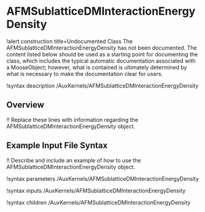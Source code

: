 # AFMSublatticeDMInteractionEnergyDensity

!alert construction title=Undocumented Class
The AFMSublatticeDMInteractionEnergyDensity has not been documented. The content listed below should be used as a starting point for
documenting the class, which includes the typical automatic documentation associated with a
MooseObject; however, what is contained is ultimately determined by what is necessary to make the
documentation clear for users.

!syntax description /AuxKernels/AFMSublatticeDMInteractionEnergyDensity

## Overview

!! Replace these lines with information regarding the AFMSublatticeDMInteractionEnergyDensity object.

## Example Input File Syntax

!! Describe and include an example of how to use the AFMSublatticeDMInteractionEnergyDensity object.

!syntax parameters /AuxKernels/AFMSublatticeDMInteractionEnergyDensity

!syntax inputs /AuxKernels/AFMSublatticeDMInteractionEnergyDensity

!syntax children /AuxKernels/AFMSublatticeDMInteractionEnergyDensity
